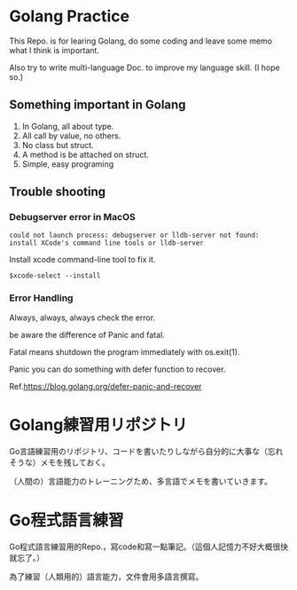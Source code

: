 # Golang Practice

This Repo. is for learing Golang, do some coding and leave some memo what I think is important.

Also try to write multi-language Doc. to improve my language skill. (I hope so.)

## Something important in Golang

1. In Golang, all about type.
2. All call by value, no others.
3. No class but struct.
4. A method is be attached on struct.
5. Simple, easy programing

## Trouble shooting

### Debugserver error in MacOS

~~~
could not launch process: debugserver or lldb-server not found: install XCode's command line tools or lldb-server
~~~

Install xcode command-line tool to fix it.

~~~
$xcode-select --install
~~~

### Error Handling

Always, always, always check the error.

be aware the difference of Panic and fatal.

Fatal means shutdown the program immediately with os.exit(1).

Panic you can do something with defer function to recover.

Ref.https://blog.golang.org/defer-panic-and-recover

# Golang練習用リポジトリ

Go言語練習用のリポジトリ、コードを書いたりしながら自分的に大事な（忘れそうな）メモを残しておく。

（人間の）言語能力のトレーニングため、多言語でメモを書いていきます。

# Go程式語言練習

Go程式語言練習用的Repo.，寫code和寫一點筆記。（這個人記憶力不好大概很快就忘了。）

為了練習（人類用的）語言能力，文件會用多語言撰寫。